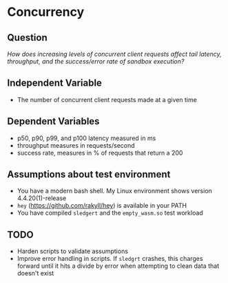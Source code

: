 # Concurrency

## Question

_How does increasing levels of concurrent client requests affect tail latency, throughput, and the success/error rate of sandbox execution?_

## Independent Variable

- The number of concurrent client requests made at a given time

## Dependent Variables

- p50, p90, p99, and p100 latency measured in ms
- throughput measures in requests/second
- success rate, measures in % of requests that return a 200

## Assumptions about test environment

- You have a modern bash shell. My Linux environment shows version 4.4.20(1)-release
- `hey` (https://github.com/rakyll/hey) is available in your PATH
- You have compiled `sledgert` and the `empty_wasm.so` test workload

## TODO

- Harden scripts to validate assumptions
- Improve error handling in scripts. If `sledgrt` crashes, this charges forward until it hits a divide by error when attempting to clean data that doesn't exist
